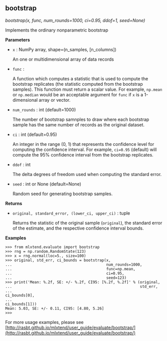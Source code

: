 ## bootstrap

*bootstrap(x, func, num_rounds=1000, ci=0.95, ddof=1, seed=None)*

Implements the ordinary nonparametric bootstrap

**Parameters**


- `x` : NumPy array, shape=(n_samples, [n_columns])

    An one or multidimensional array of data records


- `func` : <func>

    A function which computes a statistic that is used
    to compute the bootstrap replicates (the statistic computed
    from the bootstrap samples). This function must return a
    scalar value. For example, `np.mean` or `np.median` would be
    an acceptable argument for `func` if `x` is a 1-dimensional array
    or vector.


- `num_rounds` : int (default=1000)

    The number of bootstrap samnples to draw where each
    bootstrap sample has the same number of records as the
    original dataset.


- `ci` : int (default=0.95)

    An integer in the range (0, 1) that represents the
    confidence level for computing the confidence interval.
    For example, `ci=0.95` (default)
    will compute the 95% confidence
    interval from the bootstrap replicates.


- `ddof` : int

    The delta degrees of freedom used when computing the
    standard error.


- `seed` : int or None (default=None)

    Random seed for generating bootstrap samples.

**Returns**


- `original, standard_error, (lower_ci, upper_ci)` : tuple

    Returns the statistic of the original sample (`original`),
    the standard error of the estimate, and the
    respective confidence interval bounds.

**Examples**

    >>> from mlxtend.evaluate import bootstrap
    >>> rng = np.random.RandomState(123)
    >>> x = rng.normal(loc=5., size=100)
    >>> original, std_err, ci_bounds = bootstrap(x,
    ...                                          num_rounds=1000,
    ...                                          func=np.mean,
    ...                                          ci=0.95,
    ...                                          seed=123)
    >>> print('Mean: %.2f, SE: +/- %.2f, CI95: [%.2f, %.2f]' % (original,
    ...                                                         std_err,
    ...                                                         ci_bounds[0],
    ...                                                         ci_bounds[1]))
    Mean: 5.03, SE: +/- 0.11, CI95: [4.80, 5.26]
    >>>

For more usage examples, please see
[http://rasbt.github.io/mlxtend/user_guide/evaluate/bootstrap/](http://rasbt.github.io/mlxtend/user_guide/evaluate/bootstrap/)

